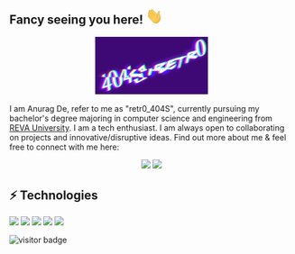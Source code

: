 ## Fancy seeing you here! <img src="https://github.com/404S-retr0/404S-retr0/blob/main/wave.gif" width="30px">
<p align="center">
  <img width="200" src="https://github.com/404S-retr0/404S-retr0/blob/main/MOSHED-2021-11-8-17-29-34.gif">
</p>
I am Anurag De, refer to me as "retr0_404S", currently pursuing my bachelor's degree majoring in computer science and engineering from <a href="https://reva.edu.in/">REVA University</a>.
I am a tech enthusiast. I am always open to collaborating on projects and innovative/disruptive ideas. Find out more about me & feel free to connect with me here:
<p align="center">
<a href= "https://www.linkedin.com/in/anurag-de-404s-retr0/"><img src="https://img.icons8.com/clouds/100/000000/linkedin.png"/></a>
 <a href= "mailto:anuragde415@gmail.com"><img src="https://img.icons8.com/clouds/100/000000/gmail-new.png"/></a>
</p>
 
 ## ⚡ Technologies
 <img src="https://img.shields.io/badge/-Python-black?style=flat-square&logo=Python"/> <img src="https://img.shields.io/badge/-C++-00599C?style=flat-square&logo=c"/> <img src="https://img.shields.io/badge/-java-E34A86?style=flat-square&logo=java"/> <img src="https://img.shields.io/badge/Microsoft%20Azure-232F7E?style=flat-square&logo=microsoft-azure"/>
 <img src="https://img.shields.io/badge/-Python-black?style=flat-square&logo=Python"/>
 
<img src="https://visitor-badge.laobi.icu/badge?page_id=404S-retr0.404S-retr0" alt="visitor badge"/>

